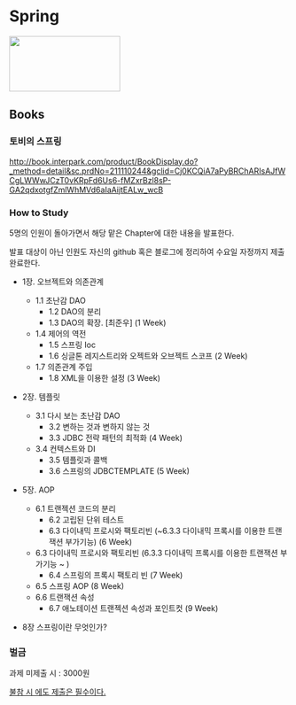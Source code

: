 # Spring



<img src="https://k.kakaocdn.net/dn/XDsfI/btqBZg0hYXm/J3kg9jDhNnGHCfrAEqpB91/img.png" width="200" height="100" />

## Books 

### 토비의 스프링

http://book.interpark.com/product/BookDisplay.do?_method=detail&sc.prdNo=211110244&gclid=Cj0KCQiA7aPyBRChARIsAJfWCgLWWwJCzT0vKRpFd6Us6-fMZxrBzl8sP-GA2qdxotgfZmlWhMVd6aIaAijtEALw_wcB





### How to Study

5명의 인원이 돌아가면서 해당  맡은 Chapter에 대한 내용을 발표한다.

발표 대상이 아닌 인원도 자신의 github 혹은 블로그에 정리하여 수요일 자정까지 제출 완료한다.



* 1장. 오브젝트와 의존관계
  * 1.1 초난감 DAO 
    * 1.2 DAO의 분리 
    * 1.3 DAO의 확장. [최준우]  (1 Week)
  * 1.4 제어의 역전 
    * 1.5 스프링 Ioc 
    * 1.6 싱글톤 레지스트리와 오젝트와 오브젝트 스코프 (2 Week)
  * 1.7 의존관계 주입 
    * 1.8 XML을 이용한 설정 (3 Week)



* 2장. 템플릿
  * 3.1 다시 보는 초난감 DAO
    * 3.2 변하는 것과 변하지 않는 것 
    * 3.3 JDBC 전략 패턴의 최적화 (4 Week)
  * 3.4 컨텍스트와 DI
    * 3.5 템플릿과 콜백 
    * 3.6 스프링의 JDBCTEMPLATE (5 Week)



* 5장. AOP
  * 6.1 트랜젝션 코드의 분리
    * 6.2 고립된 단위 테스트
    * 6.3 다이내믹 프로시와 팩토리빈 (~6.3.3 다이내믹 프록시를 이용한 트랜잭션 부가기능) (6 Week)
  * 6.3 다이내믹 프로시와 팩토리빈 (6.3.3 다이내믹 프록시를 이용한 트랜잭션 부가기능 ~ )
    * 6.4 스프링의 프록시 팩토리 빈 (7 Week)
  * 6.5 스프링 AOP (8 Week)
  * 6.6 트랜잭션 속성
    * 6.7 애노테이션 트랜젝션 속성과 포인트컷 (9 Week)



* 8장 스프링이란 무엇인가?



### 벌금

과제 미제출 시 : 3000원

<u>불참 시 에도 제출은 필수이다.</u>





